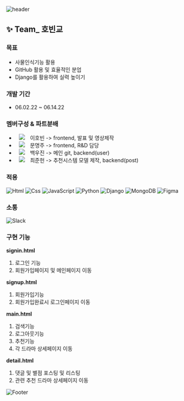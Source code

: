 ![header](https://capsule-render.vercel.app/api?type=waving&color=FF0000&height=150&section=header&text=K-drama%20Project&fontSize=30)

## ✨ Team\_ 호빈교

### 목표

-   사물인식기능 활용
-   GitHub 활용 및 효율적인 분업
-   Django를 활용하여 실력 높이기

### 개발 기간

-   06.02.22 ~ 06.14.22

### 멤버구성 & 파트분배
-   <a href="https://github.com/DingoFreestyle"><img 
          src="http://img.shields.io/badge/-Git%20Hub-010000?style=flat&logo=github&link=https://alpox.kr"
          style="height : auto; margin-left : 10px; margin-right : 10px;"/></a> 이호빈 -> frontend, 발표 및 영상제작
-   <a href="https://github.com/Moonmooj"><img 
          src="http://img.shields.io/badge/-Git%20Hub-010000?style=flat&logo=github&link=https://alpox.kr"
          style="height : auto; margin-left : 10px; margin-right : 10px;"/></a> 문명주 -> frontend, R&D 담당
-   <a href="https://github.com/woojin9606"><img 
          src="http://img.shields.io/badge/-Git%20Hub-010000?style=flat&logo=github&link=https://alpox.kr"
          style="height : auto; margin-left : 10px; margin-right : 10px;"/></a> 백우진 -> 메인 git, backend(user)
-   <a href="https://github.com/attabooi"><img 
          src="http://img.shields.io/badge/-Git%20Hub-010000?style=flat&logo=github&link=https://alpox.kr"
          style="height : auto; margin-left : 10px; margin-right : 10px;"/></a> 최준헌 -> 추천시스템 모델 제작, backend(post)

### 적용

<img alt="Html" src ="https://img.shields.io/badge/HTML5-E34F26.svg?&style=for-the-badge&logo=HTML5&logoColor=white"/> <img alt="Css" src ="https://img.shields.io/badge/CSS3-1572B6.svg?&style=for-the-badge&logo=CSS3&logoColor=white"/> <img alt="JavaScript" src ="https://img.shields.io/badge/JavaScriipt-F7DF1E.svg?&style=for-the-badge&logo=JavaScript&logoColor=black"/> <img alt="Python" src ="https://img.shields.io/badge/Python-3776AB.svg?&style=for-the-badge&logo=Python&logoColor=white"/> <img alt="Django" src ="https://img.shields.io/badge/Django-E34F30.svg?&style=for-the-badge&logo=Django&logoColor=white"/> <img alt="MongoDB" src ="https://img.shields.io/badge/MongoDB-3DDC84.svg?&style=for-the-badge&logo=MongoDB&logoColor=black"/> <img alt="Figma" src ="https://img.shields.io/badge/Figma-6F6EAE.svg?&style=for-the-badge&logo=Figma&logoColor=black"/>

### 소통

<img alt="Slack" src ="https://img.shields.io/badge/Slack-8A576D.svg?&style=for-the-badge&logo=Slack&logoColor=black"/>

### 구현 기능

**signin.html**

1. 로그인 기능 
2. 회원가입페이지 및 메인페이지 이동

**signup.html**

1. 회원가입기능
2. 회원가입완료시 로그인페이지 이동

**main.html**

1. 검색기능
2. 로그아웃기능
3. 추천기능
4. 각 드라마 상세페이지 이동

**detail.html**

1. 댓글 및 별점 포스팅 및 리스팅
2. 관련 추천 드라마 상세페이지 이동


![Footer](https://capsule-render.vercel.app/api?type=waving&color=FF0000&height=200&section=footer)

